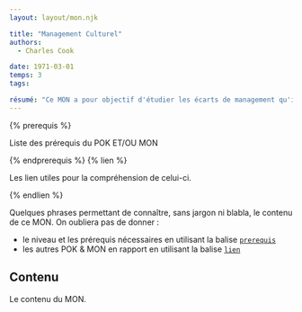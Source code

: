 ```yaml
---
layout: layout/mon.njk

title: "Management Culturel"
authors:
  - Charles Cook

date: 1971-03-01
temps: 3
tags:

résumé: "Ce MON a pour objectif d'étudier les écarts de management qu'il peut exister en entreprise en fonction de la culture du pays."
---
```


{% prerequis %}

Liste des prérequis du POK ET/OU MON

{% endprerequis %}
{% lien %}

Les lien utiles pour la compréhension de celui-ci.

{% endlien %}

Quelques phrases permettant de connaître, sans jargon ni blabla, le contenu de ce MON. On oubliera pas de donner :

- le niveau et les prérequis nécessaires en utilisant la balise [`prerequis`](/contribuer/shortcodes/#prerequis)
- les autres POK & MON en rapport en utilisant la balise [`lien`](/contribuer/shortcodes/#lien)

## Contenu

Le contenu du MON.
